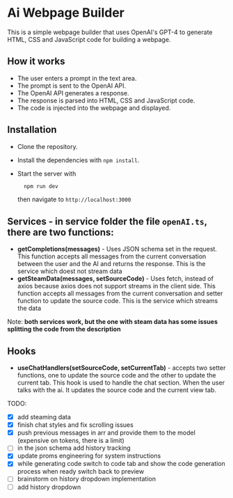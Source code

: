 # Ai Webpage Builder

This is a simple webpage builder that uses OpenAI's GPT-4 to generate HTML, CSS and JavaScript code for building a webpage.

## How it works

- The user enters a prompt in the text area.
- The prompt is sent to the OpenAI API.
- The OpenAI API generates a response.
- The response is parsed into HTML, CSS and JavaScript code.
- The code is injected into the webpage and displayed.

## Installation

- Clone the repository.
- Install the dependencies with `npm install`.
- Start the server with 
  ```bash
    npm run dev
  ```

  then navigate to `http://localhost:3000`



## Services - in service folder the file `openAI.ts`, there are two functions:
- **getCompletions(messages)** - Uses JSON schema set in the request. This function accepts all messages from the current conversation between the user and the AI and returns the response. This is the service which doest not stream data
- **getSteamData(messages, setSourceCode)** - Uses fetch, instead of axios because axios does not support streams in the client side. This function accepts all messages from the current conversation and setter function to update the source code. This is the service which streams the data

Note: **both services work, but the one with steam data has some issues splitting the code from the description**

## Hooks 
  - **useChatHandlers(setSourceCode, setCurrentTab)** - accepts two setter functions, one to update the source code and the other to update the current tab. This hook is used to handle the chat section. When the user talks with the ai. It updates the source code and the current view tab.

TODO:
- [x] add steaming data
- [x] finish chat styles and fix scrolling issues
- [x] push previous messages in arr and provide them to the model (expensive on tokens, there is a limit)
- [ ] in the json schema add history tracking
- [x] update proms engineering for system instructions
- [x] while generating code switch to code tab and show the code generation process when ready switch back to preview
- [ ] brainstorm on history dropdown implementation
- [ ] add history dropdown